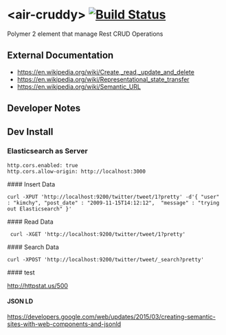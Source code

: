 # \<air-cruddy\> [![Build Status](https://travis-ci.org/FiveElements/air-cruddy.svg?branch=master)](https://travis-ci.org/FiveElements/air-cruddy)

Polymer 2 element that manage Rest CRUD Operations
 

## External Documentation
* https://en.wikipedia.org/wiki/Create,_read,_update_and_delete
* https://en.wikipedia.org/wiki/Representational_state_transfer
* https://en.wikipedia.org/wiki/Semantic_URL


## Developer Notes

 
 
## Dev  Install
 
### Elasticsearch as Server
 
``` 
http.cors.enabled: true
http.cors.allow-origin: http://localhost:3000
``` 
 
 
#### Insert Data 
``` 
curl -XPUT 'http://localhost:9200/twitter/tweet/1?pretty' -d'{ "user" : "kimchy", "post_date" : "2009-11-15T14:12:12",  "message" : "trying out Elasticsearch" }'

``` 

#### Read Data 
``` 
 curl -XGET 'http://localhost:9200/twitter/tweet/1?pretty' 
 ``` 


#### Search Data 
``` 
curl -XPOST 'http://localhost:9200/twitter/tweet/_search?pretty' 
 ``` 
 
 
#### test
 
 http://httpstat.us/500

#### JSON LD
https://developers.google.com/web/updates/2015/03/creating-semantic-sites-with-web-components-and-jsonld
